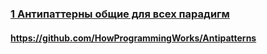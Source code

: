 ### [1 Антипаттерны общие для всех парадигм](https://www.youtube.com/watch?v=NMUsUiFokr4)

#### https://github.com/HowProgrammingWorks/Antipatterns

